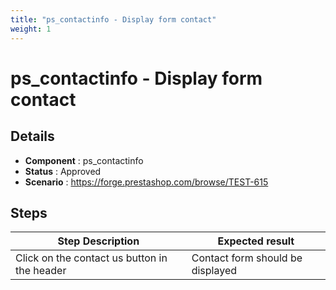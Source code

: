 ```yaml
---
title: "ps_contactinfo - Display form contact"
weight: 1
---
```


# ps_contactinfo - Display form contact
## Details
* **Component** : ps_contactinfo
* **Status** : Approved
* **Scenario** : https://forge.prestashop.com/browse/TEST-615

## Steps
| Step Description | Expected result |
| ----- | ----- |
| Click on the contact us button in the header | Contact form should be displayed |